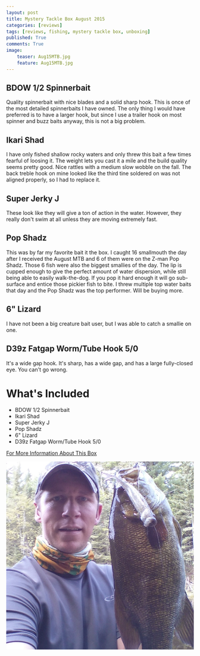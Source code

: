 ```yaml
---
layout: post
title: Mystery Tackle Box August 2015
categories: [reviews]
tags: [reviews, fishing, mystery tackle box, unboxing]
published: True
comments: True
image:
    teaser: Aug15MTB.jpg
    feature: Aug15MTB.jpg
---
```


## BDOW 1/2 Spinnerbait
<!-- ![BDOW 1/2 Spinnerbait](http://mysterytacklebox.com/media/catalog/product/cache/1/small_image/175x141/9df78eab33525d08d6e5fb8d27136e95/c/a/castaic_bdow_spinnerbait_web.jpg) -->

Quality spinnerbait with nice blades and a solid sharp hook. This is once of the most detailed spinnerbaits I have owned. The only thing I would have preferred is to have a larger hook, but since I use a trailer hook on most spinner and buzz baits anyway, this is not a big problem.

## Ikari Shad
<!-- ![Ikari Shad](http://mysterytacklebox.com/media/catalog/product/cache/1/small_image/175x141/9df78eab33525d08d6e5fb8d27136e95/i/k/ikarishad_web.jpg) -->

I have only fished shallow rocky waters and only threw this bait a few times fearful of loosing it. The weight lets you cast it a mile and the build quality seems pretty good. Nice rattles with a medium slow wobble on the fall. The back treble hook on mine looked like the third tine soldered on was not aligned properly, so I had to replace it.

## Super Jerky J
<!-- ![Super Jerky J](http://mysterytacklebox.com/media/catalog/product/cache/1/small_image/175x141/9df78eab33525d08d6e5fb8d27136e95/s/u/superjerkyj_web.jpg) -->

These look like they will give a ton of action in the water. However, they really don't swim at all unless they are moving extremely fast.

## Pop Shadz
<!-- ![Pop Shadz](http://mysterytacklebox.com/media/catalog/product/cache/1/small_image/175x141/9df78eab33525d08d6e5fb8d27136e95/p/o/pop_shadz_web.jpg) -->

This was by far my favorite bait it the box. I caught 16 smallmouth the day after I received the August MTB and 6 of them were on the Z-man Pop Shadz. Those 6 fish were also the biggest smallies of the day. The lip is cupped enough to give the perfect amount of water dispersion, while still being able to easily walk-the-dog. If you pop it hard enough it will go sub-surface and entice those pickier fish to bite. I threw multiple top water baits that day and the Pop Shadz was the top performer. Will be buying more.

## 6" Lizard
<!-- ![6" Lizard](http://mysterytacklebox.com/media/catalog/product/cache/1/small_image/175x141/9df78eab33525d08d6e5fb8d27136e95/b/o/boneheadtackle_6inchlizard_web.jpg) -->

I have not been a big creature bait user, but I was able to catch a smallie on one.

## D39z Fatgap Worm/Tube Hook 5/0
<!-- ![D39z Fatgap Worm/Tube Hook 5/0](http://mysterytacklebox.com/media/catalog/product/cache/1/small_image/175x141/9df78eab33525d08d6e5fb8d27136e95/d/a/daiichi_d39z_fatgap_worm-tube_hook_web.jpg) -->

It's a wide gap hook. It's sharp, has a wide gap, and has a large fully-closed eye. You can't go wrong.


# What's Included

* BDOW 1/2 Spinnerbait
* Ikari Shad
* Super Jerky J
* Pop Shadz
* 6" Lizard
* D39z Fatgap Worm/Tube Hook 5/0

[For More Information About This Box](http://mysterytacklebox.com/boxes/bass113)

<img class="centered" src="/images/Aug-MTBslam.jpg" alt="">
